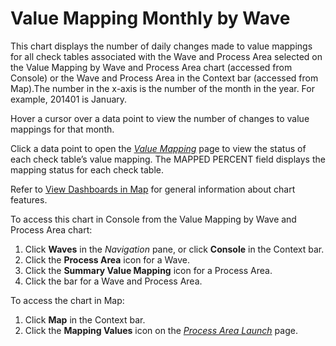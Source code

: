 # Value Mapping Monthly by Wave

This chart displays the number of daily changes made to value mappings
for all check tables associated with the Wave and Process Area selected
on the Value Mapping by Wave and Process Area chart (accessed from
Console) or the Wave and Process Area in the Context bar (accessed from
Map).The number in the x-axis is the number of the month in the year.
For example, 201401 is January.

Hover a cursor over a data point to view the number of changes to value
mappings for that month.

Click a data point to open the <span style="font-style: italic;">[Value
Mapping](../Page_Desc/Value_Mapping.htm)</span> page to view the status
of each check table’s value mapping. The MAPPED PERCENT field displays
the mapping status for each check table.

Refer to [View Dashboards in Map](View_Dashboards_in_Map.htm) for
general information about chart features.

To access this chart in Console from the Value Mapping by Wave and
Process Area chart:

1.  Click <span style="font-weight: bold;">Waves</span> in the
    <span style="font-style: italic;">Navigation</span> pane, or click
    <span style="font-weight: bold;">Console</span> in the Context bar.
2.  Click the <span style="font-weight: bold;">Process Area</span> icon
    for a Wave.
3.  Click the <span style="font-weight: bold;">Summary Value
    Mapping</span> icon for a Process Area.
4.  Click the bar for a Wave and Process Area.

To access the chart in Map:

1.  Click **Map** in the Context bar.
2.  Click the <span style="font-weight: bold;">Mapping Values</span>
    icon on the *[Process Area
    Launch](../Page_Desc/Process_Area_Launch_map.htm)* page.
